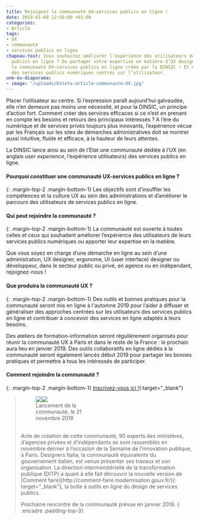 ```yaml
---
title: Rejoignez la communauté UX–services publics en ligne !
date: 2019-01-09 12:56:00 +01:00
categories:
- Article
tags:
- UX
- communauté
- services publics en ligne
chapeau-text: Vous souhaitez améliorer l’expérience des utilisateurs de vos services
  publics en ligne ? Ou partager votre expertise en matière d’UX design ? Rejoignez
  la communauté UX–services publics en ligne créée par la DINSIC ! Et ensemble fabriquons
  des services publics numériques centrés sur l’utilisateur.
une-ou-diaporama:
- image: "/uploads/Entete-article-communaute-UX.jpg"
---
```


Placer l’utilisateur au centre. Si l’expression paraît aujourd’hui galvaudée, elle n’en demeure pas moins une nécessité, et pour la DINSIC, un principe d’action fort. Comment créer des services efficaces si ce n’est en prenant en compte les besoins et retours des principaux intéressés ? A l’ère du numérique et de services privés toujours plus innovants, l’expérience vécue par les Français sur les sites de démarches administratives doit se montrer aussi intuitive, fluide et efficace, à la hauteur de leurs attentes.

La DINSIC lance ainsi au sein de l’Etat une communauté dédiée à l’UX (en anglais *user experience*, l’expérience utilisateurs) des services publics en ligne. 

#### **Pourquoi constituer une communauté UX-services publics en ligne ?**
{: .margin-top-2 .margin-bottom-1} 
Les objectifs sont d’insuffler les compétences et la culture UX au sein des administrations et d’améliorer le parcours des utilisateurs de services publics en ligne.

#### **Qui peut rejoindre la communauté ?**
{: .margin-top-2 .margin-bottom-1} 
La communauté est ouverte à toutes celles et ceux qui souhaitent améliorer l’expérience des utilisateurs de leurs services publics numériques ou apporter leur expertise en la matière.

Que vous soyez en charge d’une démarche en ligne au sein d’une administration, UX designer, ergonome, UI (user interface) designer ou développeur, dans le secteur public ou privé, en agence ou en indépendant, rejoignez-nous !

#### **Que produira la communauté UX ?**
{: .margin-top-2 .margin-bottom-1} 
Des outils et bonnes pratiques pour la communauté seront mis en ligne à l'automne 2019 pour l’aider à diffuser et généraliser des approches centrées sur les utilisateurs des services publics en ligne et contribuer à concevoir des services en ligne adaptés à leurs besoins.

Des ateliers de formation-information seront régulièrement organisés pour réunir la communauté UX à Paris et dans le reste de la France : le prochain aura lieu en janvier 2019. Des outils collaboratifs en ligne dédiés à la communauté seront également lancés début 2019 pour partager les bonnes pratiques et permettre à tous les intéressés de participer.

#### **Comment rejoindre la communauté ?**
{: .margin-top-2 .margin-bottom-1} 
[Inscrivez-vous ici !](https://bit.ly/designGouv){:target="_blank"}

> <figure class='image-right' style='width: 30%;' margin-top='3'><img src="/uploads/lancement-communaute-UX.jpeg"/><img src="/uploads/lancement-communaute-UX-2.jpeg"><figcaption>Lancement de la communauté, le 21 novembre 2018</figcaption></figure><br>Acte de création de cette communauté, 90 experts des ministères, d’agences privées et d’indépendants se sont rassemblés en novembre dernier à l’occasion de la Semaine de l’innovation publique, à Paris. Designers Italia, la communauté équivalente du gouvernement italien, est venue présenter ses travaux et son organisation. La direction interministérielle de la transformation publique (DITP) a quant à elle fait découvrir la nouvelle version de [Comment faire](http://comment-faire.modernisation.gouv.fr/){: target="_blank"}, la boîte à outils en ligne du design de services publics.
> 
> Prochaine rencontre de la communauté prévue en janvier 2019.
{: .encadre .padding-top-3}